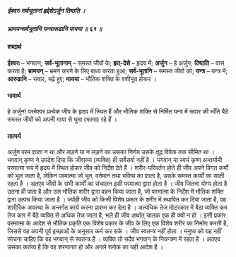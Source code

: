 ##### ईश्वरः सर्वभूतानां हृद्देशेऽर्जुन तिष्ठति ।
##### भ्रामयन्सर्वभूतानि यन्त्रारूढानि मायया ॥ ६१ ॥

#### शब्दार्थ

**ईश्वरः** – भगवान्; **सर्व-भूतानाम्** – समस्त जीवों के; **हृत्-देशे** – हृदय में; **अर्जुन** – हे अर्जुन; **तिष्ठति** – वास करता है; **भ्रामयन्** – भ्रमण करने के लिए बाध्य करता हुआ; **सर्व-भूतानि** – समस्त जीवों को; **यन्त्र** – यन्त्र में; **आरुढानि** – सवार, चढ़े हुए; **मायया** – भौतिक शक्ति के वशीभूत होकर ।

#### भावार्थ

हे अर्जुन! परमेश्वर प्रत्येक जीव के हृदय में स्थित हैं और भौतिक शक्ति से निर्मित यन्त्र में सवार की भाँति बैठे समस्त जीवों को अपनी माया से घुमा (भरमा) रहे हैं ।

#### तात्पर्य

अर्जुन परम ज्ञाता न था और लड़ने या न लड़ने का उसका निर्णय उसके क्षुद्र विवेक तक सीमित था । भगवान् कृष्ण ने उपदेश दिया कि जीवात्मा (व्यक्ति) ही सर्वेसर्वा नहीं है । भगवान् या स्वयं कृष्ण अन्तर्यामी परमात्मा रूप में हृदय में स्थित होकर जीव को निर्देश देते हैं । शरीर-परिवर्तन होते ही जीव अपने विगत कर्मों को भूल जाता है, लेकिन परमात्मा जो भूत, वर्तमान तथा भविष्य का ज्ञाता है, उसके समस्त कार्यों का साक्षी रहता है । अतएव जीवों के सभी कार्यों का संचालन इसी परमात्मा द्वारा होता है । जीव जितना योग्य होता है उतना ही पाता है और उस भौतिक शरीर द्वारा वहन किया जाता है, जो परमात्मा के निर्देश में भौतिक शक्ति द्वारा उत्पन्न किया जाता है । ज्योंही जीव को किसी विशेष प्रकार के शरीर में स्थापित कर दिया जाता है, वह शारीरिक अवस्था के अन्तर्गत कार्य करना प्रारम्भ कर देता है । अत्यधिक तेज मोटरकार में बैठा व्यक्ति कम तेज कार में बैठे व्यक्ति से अधिक तेज जाता है, भले ही जीव अर्थात् चालक एक ही क्यों न हो । इसी प्रकार परमात्मा के आदेश से भौतिक प्रकृति एक विशेष प्रकार के जीव के लिए एक विशेष शरीर का निर्माण करती है, जिससे वह अपनी पूर्व इच्छाओं के अनुसार कर्म कर सके । जीव स्वतन्त्र नहीं होता । मनुष्य को यह नहीं सोचना चाहिए कि वह भगवान् से स्वतन्त्र है । व्यक्ति तो सदैव भगवान् के नियन्त्रण में रहता है । अतएव उसका कर्तव्य है कि वह शरणागत हो और अगले श्लोक का यही आदेश है ।